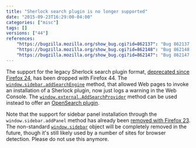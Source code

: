 ```yaml
---
title: "Sherlock search plugin is no longer supported"
date: "2015-09-23T16:29:00-04:00"
categories: ["misc"]
tags: []
versions: ["44"]
references:
    "https://bugzilla.mozilla.org/show_bug.cgi?id=862137": "Bug 862137 - stop supporting Sherlock search engines"
    "https://bugzilla.mozilla.org/show_bug.cgi?id=862148": "Bug 862148 - stop supporting installation of Sherlock plugins from the web"
    "https://bugzilla.mozilla.org/show_bug.cgi?id=862147": "Bug 862147 - drop support for window.sidebar"
---
```

The support for the legacy Sherlock search plugin format, [deprecated since Firefox 24](https://www.fxsitecompat.com/en-US/docs/2013/support-for-sherlock-search-plug-ins-has-been-deprecated/), has been dropped with Firefox 44. The [`window.sidebar.addSearchEngine`](https://developer.mozilla.org/en-US/docs/Adding_search_engines_from_web_pages#Installing_Sherlock_plugins) method, that allowed Web pages to invoke an installation of a Sherlock plugin, now just logs a warning in the Web Console. The [`window.external.AddSearchProvider`](https://developer.mozilla.org/en-US/docs/Adding_search_engines_from_web_pages#Installing_OpenSearch_plugins) method can be used instead to offer an [OpenSearch plugin](https://developer.mozilla.org/en-US/Add-ons/Creating_OpenSearch_plugins_for_Firefox).

Note that the support for sidebar panel installation through the `window.sidebar.addPanel` method has already been [removed with Firefox 23](https://www.fxsitecompat.com/en-US/docs/2013/ability-to-add-a-sidebar-panel-has-been-dropped/). The non-standard [`window.sidebar`](https://developer.mozilla.org/en-US/docs/Web/API/Window/sidebar) object will be completely removed in the future, though it's still likely used by a number of sites for browser detection. Please do not use this anymore.
